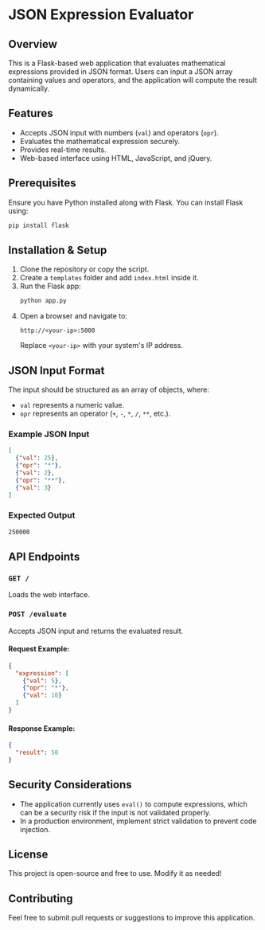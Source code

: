 # JSON Expression Evaluator

## Overview
This is a Flask-based web application that evaluates mathematical expressions provided in JSON format. Users can input a JSON array containing values and operators, and the application will compute the result dynamically.

## Features
- Accepts JSON input with numbers (`val`) and operators (`opr`).
- Evaluates the mathematical expression securely.
- Provides real-time results.
- Web-based interface using HTML, JavaScript, and jQuery.

## Prerequisites
Ensure you have Python installed along with Flask. You can install Flask using:
```sh
pip install flask
```

## Installation & Setup
1. Clone the repository or copy the script.
2. Create a `templates` folder and add `index.html` inside it.
3. Run the Flask app:
   ```sh
   python app.py
   ```
4. Open a browser and navigate to:
   ```
   http://<your-ip>:5000
   ```
   Replace `<your-ip>` with your system's IP address.

## JSON Input Format
The input should be structured as an array of objects, where:
- `val` represents a numeric value.
- `opr` represents an operator (`+`, `-`, `*`, `/`, `**`, etc.).

### Example JSON Input
```json
[
  {"val": 25},
  {"opr": "*"},
  {"val": 2},
  {"opr": "**"},
  {"val": 3}
]
```

### Expected Output
```sh
250000
```

## API Endpoints
### `GET /`
Loads the web interface.

### `POST /evaluate`
Accepts JSON input and returns the evaluated result.

#### Request Example:
```json
{
  "expression": [
    {"val": 5},
    {"opr": "*"},
    {"val": 10}
  ]
}
```

#### Response Example:
```json
{
  "result": 50
}
```

## Security Considerations
- The application currently uses `eval()` to compute expressions, which can be a security risk if the input is not validated properly.
- In a production environment, implement strict validation to prevent code injection.

## License
This project is open-source and free to use. Modify it as needed!

## Contributing
Feel free to submit pull requests or suggestions to improve this application.


